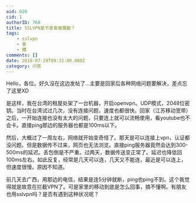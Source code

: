```yaml
---
aid: 626
cid: 1
authorID: 760
title: SSLVPN是不是會被攔截？
tags:
    - sslvpn
    - 會
    - 攔
comments: []
date: 2018-07-29T09:33:00.000Z
category: 问答
---
```


Hello，各位。好久沒在这边发帖了...主要是回家后各种网络问题要解决，差点忘了这里XD

是这样，我在台湾的租屋处架了一台机器，开启openvpn。UDP模式，2048位密钥。当时在台湾试过几次，没有连接问题，速度也都很快。回家（江苏移动宽带）之后，一开始连接也没有太大的问题，只要连上就可以流畅使用，看youtube也不会卡。直接ping那边的服务器也都是100ms以下。

然后，大概过了一周左右，网络就开始变奇怪了。那天是可以连接上vpn，认证都没问题。但是数据传不过来，网页也无法浏览。直接ping服务器竟然会达到300-500ms的延迟。丢包倒是不严重。过两天，数据传送变正常了。延迟也降低回100ms左右。如此反复，经常是几天可以连，几天又不能连，最近是可以连上，但速度很慢。原因不知道。

前几天去广西，用那边的电信，结果是连5分钟就断，ping也ping不到。这个我觉得就是故意在拦截VPN了。可是家里的移动到底是怎么回事，搞不懂啊。有朋友也用sslvpn吗？是否有遇到这种状况呢？
